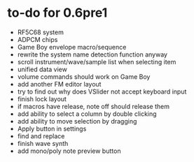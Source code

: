 # to-do for 0.6pre1

- RF5C68 system
- ADPCM chips
- Game Boy envelope macro/sequence
- rewrite the system name detection function anyway
- scroll instrument/wave/sample list when selecting item
- unified data view
- volume commands should work on Game Boy
- add another FM editor layout
- try to find out why does VSlider not accept keyboard input
- finish lock layout
- if macros have release, note off should release them
- add ability to select a column by double clicking
- add ability to move selection by dragging
- Apply button in settings
- find and replace
- finish wave synth
- add mono/poly note preview button

